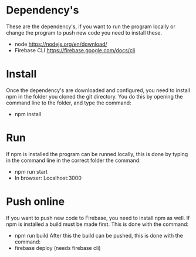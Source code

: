 # Dependency's
These are the dependency's, if you want to run the program locally or change the program to push new code you need to install these.
* node https://nodejs.org/en/download/
* Firebase CLI https://firebase.google.com/docs/cli

# Install
Once the dependency's are downloaded and configured, you need to install npm in the folder you cloned the git directory. You do this by opening the command line to the folder, and type the command:
* npm install

# Run
If npm is installed the program can be runned locally, this is done by typing in the command line in the correct folder the command:
* npm run start 
* In browser: Localhost:3000

# Push online
If you want to push new code to Firebase, you need to install npm as well. If npm is installed a build must be made first. This is done with the command:
* npm run build
After this the build can be pushed, this is done with the command:
* firebase deploy (needs firebase cli)

